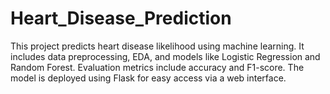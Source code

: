 # Heart_Disease_Prediction
This project predicts heart disease likelihood using machine learning. It includes data preprocessing, EDA, and models like Logistic Regression and Random Forest. Evaluation metrics include accuracy and F1-score. The model is deployed using Flask for easy access via a web interface.
